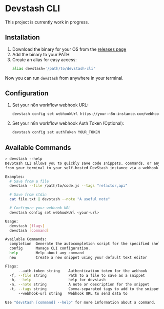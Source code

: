 # Devstash CLI

This project is currently work in progress.

## Installation

1. Download the binary for your OS from the [releases page](../../releases)
2. Add the binary to your PATH
3. Create an alias for easy access:
   ```bash
   alias devstash='/path/to/devstash-cli'
   ```

Now you can run `devstash` from anywhere in your terminal.

## Configuration

1. Set your n8n workflow webhook URL:
   ```bash
   devstash config set webhookUrl https://your-n8n-instance.com/webhook/stash
   ```

1. Set your n8n workflow webhook Auth Token (Optional):
   ```bash
   devstash config set authToken YOUR_TOKEN
   ```


## Available Commands

```bash
> devstash --help
DevStash CLI allows you to quickly save code snippets, commands, or any text
from your terminal to your self-hosted DevStash instance via a webhook.

Examples:
  # Save from a file
  devstash --file /path/to/code.js --tags "refactor,api"

  # Save from stdin
  cat file.txt | devstash --note "A useful note"

  # Configure your webhook URL
  devstash config set webhookUrl <your-url>

Usage:
  devstash [flags]
  devstash [command]

Available Commands:
  completion  Generate the autocompletion script for the specified shell
  config      Manage CLI configuration.
  help        Help about any command
  new         Create a new snippet using your default text editor

Flags:
      --auth-token string    Authentication token for the webhook
  -f, --file string          Path to a file to save as a snippet
  -h, --help                 help for devstash
  -n, --note string          A note or description for the snippet
  -t, --tags string          Comma-separated tags to add to the snippet
      --webhook-url string   Webhook URL to send data to

Use "devstash [command] --help" for more information about a command.
```